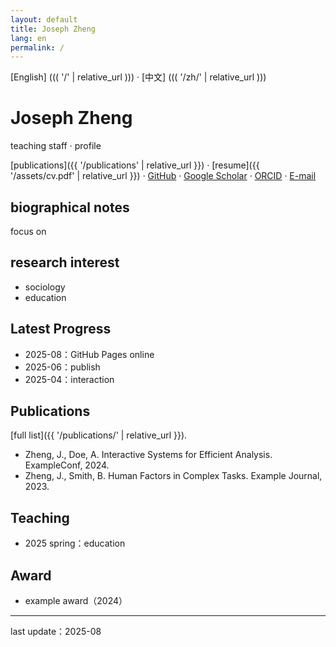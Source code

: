 ```yaml
---
layout: default
title: Joseph Zheng
lang: en
permalink: /
---
```


[English] ((( '/' | relative_url ))) · [中文] ((( '/zh/' | relative_url )))

# Joseph Zheng
teaching staff · profile

[publications]({{ '/publications' | relative_url }}) · [resume]({{ '/assets/cv.pdf' | relative_url }}) · [GitHub](https://github.com/Joseph-zheng) · [Google Scholar](https://scholar.google.com/citations?user=REPLACE_ME) · [ORCID](https://orcid.org/0000-0000-0000-0000) · [E-mail](mailto:you@example.com)

## biographical notes 
focus on 

## research interest
- sociology
- education

## Latest Progress
- 2025-08：GitHub Pages online
- 2025-06：publish
- 2025-04：interaction

## Publications
[full list]({{ '/publications/' | relative_url }}).
- Zheng, J., Doe, A. Interactive Systems for Efficient Analysis. ExampleConf, 2024. [](example.com)
- Zheng, J., Smith, B. Human Factors in Complex Tasks. Example Journal, 2023.

## Teaching
- 2025 spring：education

## Award
- example award（2024）

---
last update：2025-08

<!-- 提示：
- 将以上占位信息替换为你的真实信息。
- 上传 /assets/cv.pdf，更新学术/社交链接与邮箱。
- 如果需要页眉头像，可替换 assets/profile.svg，并在 _config.yml 中增加 logo: /assets/profile.svg。
-->







